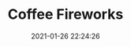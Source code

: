 ---
id_post: 6
title: "Coffee Fireworks"
slug: 'coffee-fireworks'
date: 2021-01-26 22:24:26
description: 'Happy New Year.'
image: 'https://i.postimg.cc/8zHJ8BWn/IMG-20201114-175402.jpg'
categories: abstrak
artist: 'Gallery teplok.id'
instagram: 'dian_djoyo'
---
